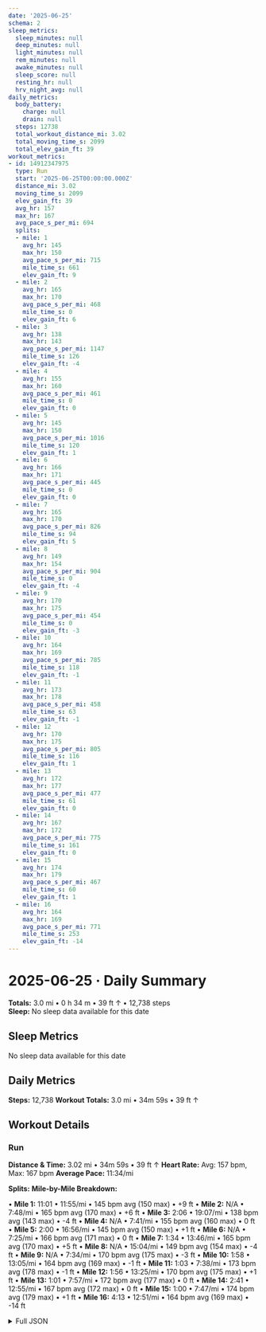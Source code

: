 ```yaml
---
date: '2025-06-25'
schema: 2
sleep_metrics:
  sleep_minutes: null
  deep_minutes: null
  light_minutes: null
  rem_minutes: null
  awake_minutes: null
  sleep_score: null
  resting_hr: null
  hrv_night_avg: null
daily_metrics:
  body_battery:
    charge: null
    drain: null
  steps: 12738
  total_workout_distance_mi: 3.02
  total_moving_time_s: 2099
  total_elev_gain_ft: 39
workout_metrics:
- id: 14912347975
  type: Run
  start: '2025-06-25T00:00:00.000Z'
  distance_mi: 3.02
  moving_time_s: 2099
  elev_gain_ft: 39
  avg_hr: 157
  max_hr: 167
  avg_pace_s_per_mi: 694
  splits:
  - mile: 1
    avg_hr: 145
    max_hr: 150
    avg_pace_s_per_mi: 715
    mile_time_s: 661
    elev_gain_ft: 9
  - mile: 2
    avg_hr: 165
    max_hr: 170
    avg_pace_s_per_mi: 468
    mile_time_s: 0
    elev_gain_ft: 6
  - mile: 3
    avg_hr: 138
    max_hr: 143
    avg_pace_s_per_mi: 1147
    mile_time_s: 126
    elev_gain_ft: -4
  - mile: 4
    avg_hr: 155
    max_hr: 160
    avg_pace_s_per_mi: 461
    mile_time_s: 0
    elev_gain_ft: 0
  - mile: 5
    avg_hr: 145
    max_hr: 150
    avg_pace_s_per_mi: 1016
    mile_time_s: 120
    elev_gain_ft: 1
  - mile: 6
    avg_hr: 166
    max_hr: 171
    avg_pace_s_per_mi: 445
    mile_time_s: 0
    elev_gain_ft: 0
  - mile: 7
    avg_hr: 165
    max_hr: 170
    avg_pace_s_per_mi: 826
    mile_time_s: 94
    elev_gain_ft: 5
  - mile: 8
    avg_hr: 149
    max_hr: 154
    avg_pace_s_per_mi: 904
    mile_time_s: 0
    elev_gain_ft: -4
  - mile: 9
    avg_hr: 170
    max_hr: 175
    avg_pace_s_per_mi: 454
    mile_time_s: 0
    elev_gain_ft: -3
  - mile: 10
    avg_hr: 164
    max_hr: 169
    avg_pace_s_per_mi: 785
    mile_time_s: 118
    elev_gain_ft: -1
  - mile: 11
    avg_hr: 173
    max_hr: 178
    avg_pace_s_per_mi: 458
    mile_time_s: 63
    elev_gain_ft: -1
  - mile: 12
    avg_hr: 170
    max_hr: 175
    avg_pace_s_per_mi: 805
    mile_time_s: 116
    elev_gain_ft: 1
  - mile: 13
    avg_hr: 172
    max_hr: 177
    avg_pace_s_per_mi: 477
    mile_time_s: 61
    elev_gain_ft: 0
  - mile: 14
    avg_hr: 167
    max_hr: 172
    avg_pace_s_per_mi: 775
    mile_time_s: 161
    elev_gain_ft: 0
  - mile: 15
    avg_hr: 174
    max_hr: 179
    avg_pace_s_per_mi: 467
    mile_time_s: 60
    elev_gain_ft: 1
  - mile: 16
    avg_hr: 164
    max_hr: 169
    avg_pace_s_per_mi: 771
    mile_time_s: 253
    elev_gain_ft: -14
---
```

# 2025-06-25 · Daily Summary
**Totals:** 3.0 mi • 0 h 34 m • 39 ft ↑ • 12,738 steps  
**Sleep:** No sleep data available for this date

## Sleep Metrics
No sleep data available for this date

## Daily Metrics
**Steps:** 12,738
**Workout Totals:** 3.0 mi • 34m 59s • 39 ft ↑

## Workout Details
### Run
**Distance & Time:** 3.02 mi • 34m 59s • 39 ft ↑
**Heart Rate:** Avg: 157 bpm, Max: 167 bpm
**Average Pace:** 11:34/mi

**Splits:**
**Mile-by-Mile Breakdown:**

• **Mile 1:** 11:01 • 11:55/mi • 145 bpm avg (150 max) • +9 ft
• **Mile 2:** N/A • 7:48/mi • 165 bpm avg (170 max) • +6 ft
• **Mile 3:** 2:06 • 19:07/mi • 138 bpm avg (143 max) • -4 ft
• **Mile 4:** N/A • 7:41/mi • 155 bpm avg (160 max) • 0 ft
• **Mile 5:** 2:00 • 16:56/mi • 145 bpm avg (150 max) • +1 ft
• **Mile 6:** N/A • 7:25/mi • 166 bpm avg (171 max) • 0 ft
• **Mile 7:** 1:34 • 13:46/mi • 165 bpm avg (170 max) • +5 ft
• **Mile 8:** N/A • 15:04/mi • 149 bpm avg (154 max) • -4 ft
• **Mile 9:** N/A • 7:34/mi • 170 bpm avg (175 max) • -3 ft
• **Mile 10:** 1:58 • 13:05/mi • 164 bpm avg (169 max) • -1 ft
• **Mile 11:** 1:03 • 7:38/mi • 173 bpm avg (178 max) • -1 ft
• **Mile 12:** 1:56 • 13:25/mi • 170 bpm avg (175 max) • +1 ft
• **Mile 13:** 1:01 • 7:57/mi • 172 bpm avg (177 max) • 0 ft
• **Mile 14:** 2:41 • 12:55/mi • 167 bpm avg (172 max) • 0 ft
• **Mile 15:** 1:00 • 7:47/mi • 174 bpm avg (179 max) • +1 ft
• **Mile 16:** 4:13 • 12:51/mi • 164 bpm avg (169 max) • -14 ft


<details>
<summary>Full JSON</summary>

```json
{
  "date": "2025-06-25",
  "schema": 2,
  "sleep_metrics": {
    "sleep_minutes": null,
    "deep_minutes": null,
    "light_minutes": null,
    "rem_minutes": null,
    "awake_minutes": null,
    "sleep_score": null,
    "resting_hr": null,
    "hrv_night_avg": null
  },
  "daily_metrics": {
    "body_battery": {
      "charge": null,
      "drain": null
    },
    "steps": 12738,
    "total_workout_distance_mi": 3.02,
    "total_moving_time_s": 2099,
    "total_elev_gain_ft": 39
  },
  "workout_metrics": [
    {
      "id": 14912347975,
      "type": "Run",
      "start": "2025-06-25T00:00:00.000Z",
      "distance_mi": 3.02,
      "moving_time_s": 2099,
      "elev_gain_ft": 39,
      "avg_hr": 157,
      "max_hr": 167,
      "avg_pace_s_per_mi": 694,
      "splits": [
        {
          "mile": 1,
          "avg_hr": 145,
          "max_hr": 150,
          "avg_pace_s_per_mi": 715,
          "mile_time_s": 661,
          "elev_gain_ft": 9
        },
        {
          "mile": 2,
          "avg_hr": 165,
          "max_hr": 170,
          "avg_pace_s_per_mi": 468,
          "mile_time_s": 0,
          "elev_gain_ft": 6
        },
        {
          "mile": 3,
          "avg_hr": 138,
          "max_hr": 143,
          "avg_pace_s_per_mi": 1147,
          "mile_time_s": 126,
          "elev_gain_ft": -4
        },
        {
          "mile": 4,
          "avg_hr": 155,
          "max_hr": 160,
          "avg_pace_s_per_mi": 461,
          "mile_time_s": 0,
          "elev_gain_ft": 0
        },
        {
          "mile": 5,
          "avg_hr": 145,
          "max_hr": 150,
          "avg_pace_s_per_mi": 1016,
          "mile_time_s": 120,
          "elev_gain_ft": 1
        },
        {
          "mile": 6,
          "avg_hr": 166,
          "max_hr": 171,
          "avg_pace_s_per_mi": 445,
          "mile_time_s": 0,
          "elev_gain_ft": 0
        },
        {
          "mile": 7,
          "avg_hr": 165,
          "max_hr": 170,
          "avg_pace_s_per_mi": 826,
          "mile_time_s": 94,
          "elev_gain_ft": 5
        },
        {
          "mile": 8,
          "avg_hr": 149,
          "max_hr": 154,
          "avg_pace_s_per_mi": 904,
          "mile_time_s": 0,
          "elev_gain_ft": -4
        },
        {
          "mile": 9,
          "avg_hr": 170,
          "max_hr": 175,
          "avg_pace_s_per_mi": 454,
          "mile_time_s": 0,
          "elev_gain_ft": -3
        },
        {
          "mile": 10,
          "avg_hr": 164,
          "max_hr": 169,
          "avg_pace_s_per_mi": 785,
          "mile_time_s": 118,
          "elev_gain_ft": -1
        },
        {
          "mile": 11,
          "avg_hr": 173,
          "max_hr": 178,
          "avg_pace_s_per_mi": 458,
          "mile_time_s": 63,
          "elev_gain_ft": -1
        },
        {
          "mile": 12,
          "avg_hr": 170,
          "max_hr": 175,
          "avg_pace_s_per_mi": 805,
          "mile_time_s": 116,
          "elev_gain_ft": 1
        },
        {
          "mile": 13,
          "avg_hr": 172,
          "max_hr": 177,
          "avg_pace_s_per_mi": 477,
          "mile_time_s": 61,
          "elev_gain_ft": 0
        },
        {
          "mile": 14,
          "avg_hr": 167,
          "max_hr": 172,
          "avg_pace_s_per_mi": 775,
          "mile_time_s": 161,
          "elev_gain_ft": 0
        },
        {
          "mile": 15,
          "avg_hr": 174,
          "max_hr": 179,
          "avg_pace_s_per_mi": 467,
          "mile_time_s": 60,
          "elev_gain_ft": 1
        },
        {
          "mile": 16,
          "avg_hr": 164,
          "max_hr": 169,
          "avg_pace_s_per_mi": 771,
          "mile_time_s": 253,
          "elev_gain_ft": -14
        }
      ]
    }
  ]
}
```
</details>
